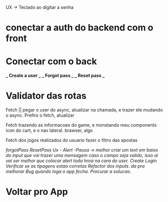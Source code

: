UX -> Teclado ao digitar a senha

# conectar a auth do backend com o front

# Conectar com o back

**_ Create a user _**
**_ Forgot pass _**
**_ Reset pass _**

# Validator das rotas

Fetch || pegar o user do async, atualizar na chamada, e trazer ele mudando o async. Prefiro o fetch, atualizar

Fetch trazendo as informacoes do game, e monstando meu components
icon do cart, e o nav lateral. brawser, algo

Fetch dos jogos realizados do usuario
fazer o filtro das apostas

_forgotPass_
_ResetPass_
_Ux - Alert_
_-Pausa -> melhor criar um text em baixo do input que vai trazer uma mensagem caso o campo seja valido, isso ai vai ser melhor que colocar alert toda hroa na cara do user._
_Create_
_Login_
_Verificar se as tipagens estao corretas_
_Refactor dos inputs. da pra melhorar_
_Bug quando loga o app fecha. Procurar a solucao._

# Voltar pro App
